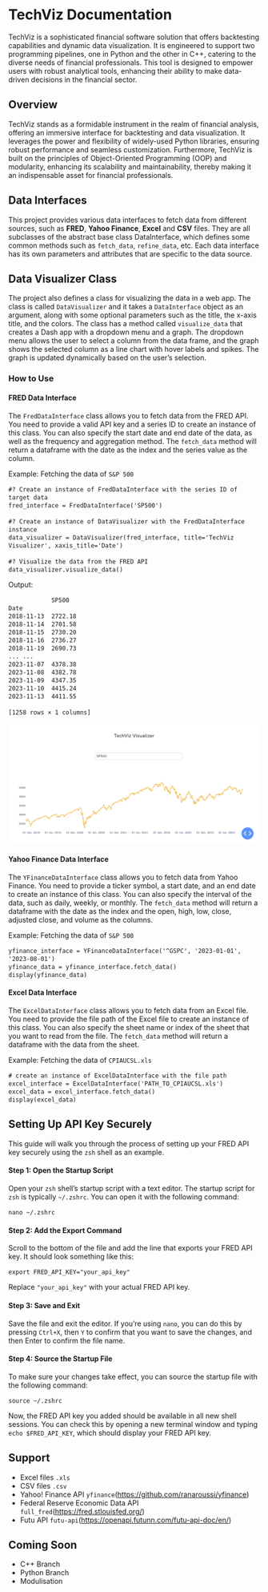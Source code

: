 # TechViz Documentation

TechViz is a sophisticated financial software solution that offers backtesting capabilities and dynamic data visualization. It is engineered to support two programming pipelines, one in Python and the other in C++, catering to the diverse needs of financial professionals. This tool is designed to empower users with robust analytical tools, enhancing their ability to make data-driven decisions in the financial sector.

## Overview

TechViz stands as a formidable instrument in the realm of financial analysis, offering an immersive interface for backtesting and data visualization. It leverages the power and flexibility of widely-used Python libraries, ensuring robust performance and seamless customization. Furthermore, TechViz is built on the principles of Object-Oriented Programming (OOP) and modularity, enhancing its scalability and maintainability, thereby making it an indispensable asset for financial professionals.

## Data Interfaces
This project provides various data interfaces to fetch data from different sources, such as **FRED**, **Yahoo Finance**, **Excel** and **CSV** files. They are all subclasses of the abstract base class DataInterface, which defines some common methods such as `fetch_data`, `refine_data`, etc. Each data interface has its own parameters and attributes that are specific to the data source.

## Data Visualizer Class
The project also defines a class for visualizing the data in a web app. The class is called `DataVisualizer` and it takes a `DataInterface` object as an argument, along with some optional parameters such as the title, the x-axis title, and the colors. The class has a method called `visualize_data` that creates a Dash app with a dropdown menu and a graph. The dropdown menu allows the user to select a column from the data frame, and the graph shows the selected column as a line chart with hover labels and spikes. The graph is updated dynamically based on the user’s selection.

### How to Use
#### FRED Data Interface
The `FredDataInterface` class allows you to fetch data from the FRED API. You need to provide a valid API key and a series ID to create an instance of this class. You can also specify the start date and end date of the data, as well as the frequency and aggregation method. The `fetch_data` method will return a dataframe with the date as the index and the series value as the column.

Example: Fetching the data of `S&P 500`
```
#? Create an instance of FredDataInterface with the series ID of target data
fred_interface = FredDataInterface('SP500')

#? Create an instance of DataVisualizer with the FredDataInterface instance
data_visualizer = DataVisualizer(fred_interface, title='TechViz Visualizer', xaxis_title='Date')

#? Visualize the data from the FRED API
data_visualizer.visualize_data()
```

Output:
```
            SP500
Date	
2018-11-13	2722.18
2018-11-14	2701.58
2018-11-15	2730.20
2018-11-16	2736.27
2018-11-19	2690.73
...	...
2023-11-07	4378.38
2023-11-08	4382.78
2023-11-09	4347.35
2023-11-10	4415.24
2023-11-13	4411.55

[1258 rows × 1 columns]

```
![alt text](https://github.com/lauchunhin/TradeViz/blob/dev/Demo/sp500_fred_demonstration.png)

#### Yahoo Finance Data Interface
The `YFinanceDataInterface` class allows you to fetch data from Yahoo Finance. You need to provide a ticker symbol, a start date, and an end date to create an instance of this class. You can also specify the interval of the data, such as daily, weekly, or monthly. The `fetch_data` method will return a dataframe with the date as the index and the open, high, low, close, adjusted close, and volume as the columns.

Example: Fetching the data of `S&P 500`
```
yfinance_interface = YFinanceDataInterface('^GSPC', '2023-01-01', '2023-08-01')
yfinance_data = yfinance_interface.fetch_data()
display(yfinance_data)
```

#### Excel Data Interface
The `ExcelDataInterface` class allows you to fetch data from an Excel file. You need to provide the file path of the Excel file to create an instance of this class. You can also specify the sheet name or index of the sheet that you want to read from the file. The `fetch_data` method will return a dataframe with the data from the sheet.

Example: Fetching the data of `CPIAUCSL.xls`
```
# create an instance of ExcelDataInterface with the file path
excel_interface = ExcelDataInterface('PATH_TO_CPIAUCSL.xls')
excel_data = excel_interface.fetch_data()
display(excel_data)
```

## Setting Up API Key Securely
This guide will walk you through the process of setting up your FRED API key securely using the `zsh` shell as an example.

#### Step 1: Open the Startup Script
Open your `zsh` shell’s startup script with a text editor. The startup script for `zsh` is typically `~/.zshrc`. You can open it with the following command:
```
nano ~/.zshrc
```
#### Step 2: Add the Export Command
Scroll to the bottom of the file and add the line that exports your FRED API key. It should look something like this:
```
export FRED_API_KEY="your_api_key"
```
Replace `"your_api_key"` with your actual FRED API key.

#### Step 3: Save and Exit
Save the file and exit the editor. If you’re using `nano`, you can do this by pressing `Ctrl+X`, then `Y` to confirm that you want to save the changes, and then Enter to confirm the file name.

#### Step 4: Source the Startup File
To make sure your changes take effect, you can source the startup file with the following command:
```
source ~/.zshrc
```
Now, the FRED API key you added should be available in all new shell sessions. You can check this by opening a new terminal window and typing `echo $FRED_API_KEY`, which should display your FRED API key.

## Support
- Excel files `.xls`
- CSV files `.csv`
- Yahoo! Finance API `yfinance`(https://github.com/ranaroussi/yfinance)
- Federal Reserve Economic Data API `full_fred`(https://fred.stlouisfed.org/)
- Futu API `futu-api`(https://openapi.futunn.com/futu-api-doc/en/)

## Coming Soon
- C++ Branch
- Python Branch
- Modulisation
